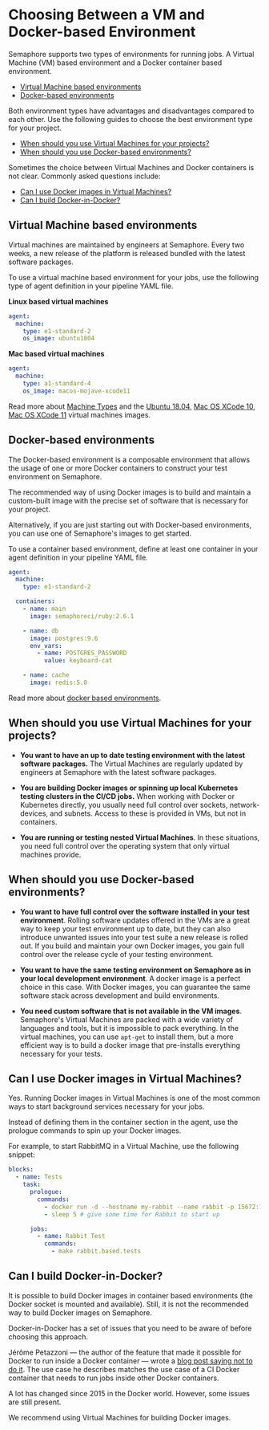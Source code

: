 # Choosing Between a VM and Docker-based Environment

Semaphore supports two types of environments for running jobs. A Virtual Machine
(VM) based environment and a Docker container based environment.

- [Virtual Machine based environments](#virtual-machine-based-environments)
- [Docker-based environments](#docker-based-environments)

Both environment types have advantages and disadvantages compared to each other.
Use the following guides to choose the best environment type for your project.

- [When should you use Virtual Machines for your projects?](#when-should-you-use-virtual-machines-for-your-projects)
- [When should you use Docker-based environments?](#when-should-you-use-docker-based-environments)

Sometimes the choice between Virtual Machines and Docker containers is not clear.
Commonly asked questions include:

- [Can I use Docker images in Virtual Machines?](#can-i-use-docker-images-in-virtual-machines)
- [Can I build Docker-in-Docker?](#can-i-build-docker-in-docker)

## Virtual Machine based environments

Virtual machines are maintained by engineers at Semaphore. Every two weeks, a
new release of the platform is released bundled with the latest software
packages.

To use a virtual machine based environment for your jobs, use the following type
of agent definition in your pipeline YAML file.

**Linux based virtual machines**

``` yaml
agent:
  machine:
    type: e1-standard-2
    os_image: ubuntu1804
```

**Mac based virtual machines**

``` yaml
agent:
  machine:
    type: a1-standard-4
    os_image: macos-mojave-xcode11
```

Read more about [Machine Types][machine-types] and the
[Ubuntu 18.04][ubuntu1804], [Mac OS XCode 10][xcode10],
[Mac OS XCode 11][xcode11] virtual machines images.

## Docker-based environments

The Docker-based environment is a composable environment that allows the usage
of one or more Docker containers to construct your test environment on
Semaphore.

The recommended way of using Docker images is to build and maintain a
custom-built image with the precise set of software that is necessary for your
project.

Alternatively, if you are just starting out with Docker-based environments, you
can use one of Semaphore's images to get started.

To use a container based environment, define at least one container in your
agent definition in your pipeline YAML file.

``` yaml
agent:
  machine:
    type: e1-standard-2

  containers:
    - name: main
      image: semaphoreci/ruby:2.6.1

    - name: db
      image: postgres:9.6
      env_vars:
        - name: POSTGRES_PASSWORD
          value: keyboard-cat

    - name: cache
      image: redis:5.0
```

Read more about [docker based environments][docker-based].

## When should you use Virtual Machines for your projects?

- **You want to have an up to date testing environment with the latest software
  packages.** The Virtual Machines are regularly updated by engineers at
  Semaphore with the latest software packages.

- **You are building Docker images or spinning up local Kubernetes testing
  clusters in the CI/CD jobs.** When working with Docker or Kubernetes directly,
  you usually need full control over sockets, network-devices, and subnets.
  Access to these is provided in VMs, but not in containers.

- **You are running or testing nested Virtual Machines**. In these situations,
  you need full control over the operating system that only virtual machines
  provide.

## When should you use Docker-based environments?

- **You want to have full control over the software installed in your test
  environment**. Rolling software updates offered in the VMs are a great way to
  keep your test environment up to date, but they can also introduce unwanted
  issues into your test suite a new release is rolled out. If you build and
  maintain your own Docker images, you gain full control over the release cycle
  of your testing environment.

- **You want to have the same testing environment on Semaphore as in your local
  development environment**. A docker image is a perfect choice in this case.
  With Docker images, you can guarantee the same software stack across
  development and build environments.

- **You need custom software that is not available in the VM images**.
  Semaphore's Virtual Machines are packed with a wide variety of languages and
  tools, but it is impossible to pack everything. In the virtual machines, you
  can use `apt-get` to install them, but a more efficient way is to build a
  docker image that pre-installs everything necessary for your tests.

## Can I use Docker images in Virtual Machines?

Yes. Running Docker images in Virtual Machines is one of the most common ways to
start background services necessary for your jobs.

Instead of defining them in the container section in the agent, use the
prologue commands to spin up your Docker images.

For example, to start RabbitMQ in a Virtual Machine, use the following snippet:

``` yaml
blocks:
  - name: Tests
    task:
      prologue:
        commands:
          - docker run -d --hostname my-rabbit --name rabbit -p 15672:15672 -p 5672:5672 rabbitmq:3-management
          - sleep 5 # give some time for Rabbit to start up

      jobs:
        - name: Rabbit Test
          commands:
            - make rabbit.based.tests
```

## Can I build Docker-in-Docker?

It is possible to build Docker images in container based environments (the
Docker socket is mounted and available). Still, it is not the recommended way to
build Docker images on Semaphore.

Docker-in-Docker has a set of issues that you need to be aware of before
choosing this approach.

Jérôme Petazzoni — the author of the feature that made it possible for Docker to
run inside a Docker container — wrote a [blog post saying not to do it][blog-docker-in-docker].
The use case he describes matches the use case of a CI Docker container that
needs to run jobs inside other Docker containers.

A lot has changed since 2015 in the Docker world. However, some issues are still
present.

We recommend using Virtual Machines for building Docker images.

[machine-types]: https://docs.semaphoreci.com/ci-cd-environment/machine-types/
[ubuntu1804]: https://docs.semaphoreci.com/ci-cd-environment/ubuntu-18.04-image/
[xcode10]: https://docs.semaphoreci.com/ci-cd-environment/macos-mojave-xcode-10-image/
[xcode11]: https://docs.semaphoreci.com/ci-cd-environment/macos-mojave-xcode-11-image/
[docker-based]: https://docs.semaphoreci.com/ci-cd-environment/custom-ci-cd-environment-with-docker/
[blog-docker-in-docker]: https://jpetazzo.github.io/2015/09/03/do-not-use-docker-in-docker-for-ci/

